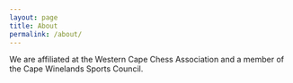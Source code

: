 ```yaml
---
layout: page
title: About
permalink: /about/
---
```


We are affiliated at the Western Cape Chess Association and a member of the Cape Winelands Sports Council.
